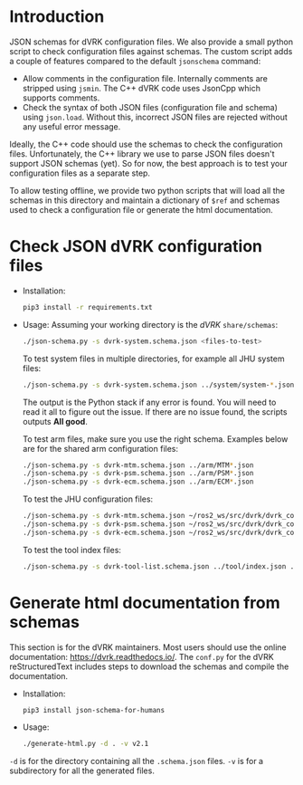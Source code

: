 # Introduction

JSON schemas for dVRK configuration files.  We also provide a small python script to check configuration files against schemas.  The custom script adds a couple of features compared to the default `jsonschema` command:
  * Allow comments in the configuration file.  Internally comments are stripped using `jsmin`.  The C++ dVRK code uses JsonCpp which supports comments.
  * Check the syntax of both JSON files (configuration file and schema) using `json.load`.  Without this, incorrect JSON files are rejected without any useful error message.

Ideally, the C++ code should use the schemas to check the configuration files.  Unfortunately, the C++ library we use to parse JSON files doesn't support JSON schemas (yet).  So for now, the best approach is to test your configuration files as a separate step.

To allow testing offline, we provide two python scripts that will load all the schemas in this directory and maintain a dictionary of `$ref` and schemas used to check a configuration file or generate the html documentation.

# Check JSON dVRK configuration files

* Installation:
  ```sh
  pip3 install -r requirements.txt
  ```

* Usage:
  Assuming your working directory is the *dVRK* `share/schemas`:
    ```sh
  ./json-schema.py -s dvrk-system.schema.json <files-to-test>
  ```
  To test system files in multiple directories, for example all JHU system files:
    ```sh
  ./json-schema.py -s dvrk-system.schema.json ../system/system-*.json ~/ros2_ws/src/dvrk/dvrk_config_jhu/*/system-*.json
  ```
  The output is the Python stack if any error is found.  You will need to read it all to figure out the issue.  If there are no issue found, the scripts outputs **All good**.

  To test arm files, make sure you use the right schema.  Examples below are for the shared arm configuration files:
    ```sh
  ./json-schema.py -s dvrk-mtm.schema.json ../arm/MTM*.json
  ./json-schema.py -s dvrk-psm.schema.json ../arm/PSM*.json
  ./json-schema.py -s dvrk-ecm.schema.json ../arm/ECM*.json
  ```

  To test the JHU configuration files:
    ```sh
  ./json-schema.py -s dvrk-mtm.schema.json ~/ros2_ws/src/dvrk/dvrk_config_jhu/*/MTM*.json
  ./json-schema.py -s dvrk-psm.schema.json ~/ros2_ws/src/dvrk/dvrk_config_jhu/*/PSM*.json
  ./json-schema.py -s dvrk-ecm.schema.json ~/ros2_ws/src/dvrk/dvrk_config_jhu/*/ECM*.json
  ```

  To test the tool index files:
    ```sh
    ./json-schema.py -s dvrk-tool-list.schema.json ../tool/index.json ../jhu-dVRK/custom-tool/custom-tool-index.json
  ```

# Generate html documentation from schemas

This section is for the dVRK maintainers.  Most users should use the online documentation: https://dvrk.readthedocs.io/.  The `conf.py` for the dVRK reStructuredText includes steps to download the schemas and compile the documentation.

* Installation:
    ```sh
  pip3 install json-schema-for-humans
  ```

* Usage:
    ```sh
  ./generate-html.py -d . -v v2.1
  ```

`-d` is for the directory containing all the `.schema.json` files.   `-v` is for a subdirectory for all the generated files.
